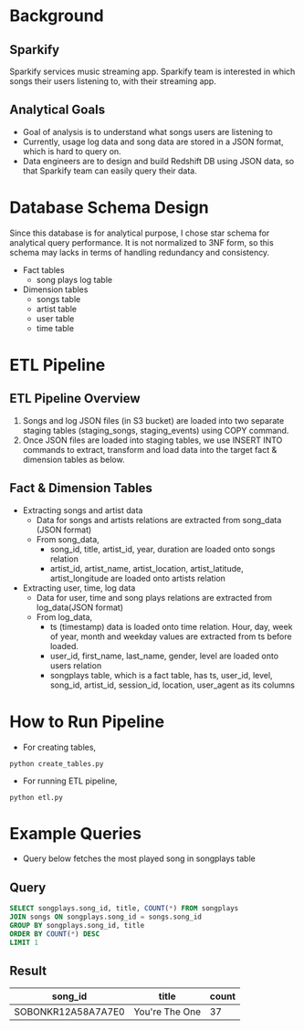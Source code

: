 # Background
## Sparkify 
Sparkify services music streaming app. Sparkify team is interested in which songs their users listening to, with their streaming app. 

## Analytical Goals
- Goal of analysis is to understand what songs users are listening to
- Currently, usage log data and song data are stored in a JSON format, which is hard to query on. 
- Data engineers are to design and build Redshift DB using JSON data, so that Sparkify team can easily query their data. 

# Database Schema Design
Since this database is for analytical purpose, I chose star schema for analytical query performance. It is not normalized to 3NF form, so this schema may lacks in terms of handling redundancy and consistency. 

- Fact tables
    - song plays log table 
- Dimension tables
    - songs table
    - artist table
    - user table
    - time table

    
# ETL Pipeline
## ETL Pipeline Overview 
1. Songs and log JSON files (in S3 bucket) are loaded into two separate staging tables (staging_songs, staging_events) using COPY command. 
2. Once JSON files are loaded into staging tables, we use INSERT INTO commands to extract, transform and load data into the target fact & dimension tables as below. 

## Fact & Dimension Tables
- Extracting songs and artist data
    - Data for songs and artists relations are extracted from song_data (JSON format)
    - From song_data, 
        - song_id, title, artist_id, year, duration are loaded onto songs relation
        - artist_id, artist_name, artist_location, artist_latitude, artist_longitude are loaded onto artists relation
- Extracting user, time, log data
    - Data for user, time and song plays relations are extracted from log_data(JSON format)
    - From log_data,
        - ts (timestamp) data is loaded onto time relation. Hour, day, week of year, month and weekday values are extracted from ts before loaded. 
        - user_id, first_name, last_name, gender, level are loaded onto users relation
        - songplays table, which is a fact table, has ts, user_id, level, song_id, artist_id, session_id, location, user_agent as its columns 

# How to Run Pipeline

- For creating tables, 
```CMD
python create_tables.py
```
- For running ETL pipeline,
```CMD
python etl.py
```

# Example Queries 
- Query below fetches the most played song in songplays table 
## Query 
```SQL
SELECT songplays.song_id, title, COUNT(*) FROM songplays
JOIN songs ON songplays.song_id = songs.song_id
GROUP BY songplays.song_id, title
ORDER BY COUNT(*) DESC
LIMIT 1
```
## Result 
| song_id            | title          | count |
| ------------------ | -------------- | ----- |
| SOBONKR12A58A7A7E0 | You're The One | 37    |
